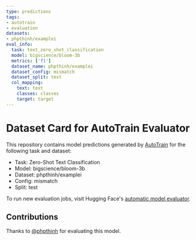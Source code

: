 ```yaml
---
type: predictions
tags:
- autotrain
- evaluation
datasets:
- phpthinh/examplei
eval_info:
  task: text_zero_shot_classification
  model: bigscience/bloom-3b
  metrics: ['f1']
  dataset_name: phpthinh/examplei
  dataset_config: mismatch
  dataset_split: test
  col_mapping:
    text: text
    classes: classes
    target: target
---
```

# Dataset Card for AutoTrain Evaluator

This repository contains model predictions generated by [AutoTrain](https://huggingface.co/autotrain) for the following task and dataset:

* Task: Zero-Shot Text Classification
* Model: bigscience/bloom-3b
* Dataset: phpthinh/examplei
* Config: mismatch
* Split: test

To run new evaluation jobs, visit Hugging Face's [automatic model evaluator](https://huggingface.co/spaces/autoevaluate/model-evaluator).

## Contributions

Thanks to [@phpthinh](https://huggingface.co/phpthinh) for evaluating this model.